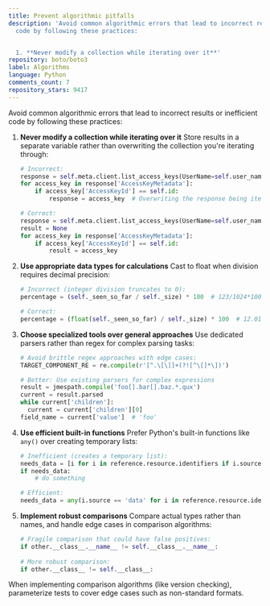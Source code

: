 ```yaml
---
title: Prevent algorithmic pitfalls
description: 'Avoid common algorithmic errors that lead to incorrect results or inefficient
  code by following these practices:


  1. **Never modify a collection while iterating over it**'
repository: boto/boto3
label: Algorithms
language: Python
comments_count: 7
repository_stars: 9417
---
```


Avoid common algorithmic errors that lead to incorrect results or inefficient code by following these practices:

1. **Never modify a collection while iterating over it**
   Store results in a separate variable rather than overwriting the collection you're iterating through:

   ```python
   # Incorrect:
   response = self.meta.client.list_access_keys(UserName=self.user_name)
   for access_key in response['AccessKeyMetadata']:
       if access_key['AccessKeyId'] == self.id:
           response = access_key  # Overwriting the response being iterated!
   
   # Correct:
   response = self.meta.client.list_access_keys(UserName=self.user_name)
   result = None
   for access_key in response['AccessKeyMetadata']:
       if access_key['AccessKeyId'] == self.id:
           result = access_key
   ```

2. **Use appropriate data types for calculations**
   Cast to float when division requires decimal precision:

   ```python
   # Incorrect (integer division truncates to 0):
   percentage = (self._seen_so_far / self._size) * 100  # 123/1024*100 = 0
   
   # Correct:
   percentage = (float(self._seen_so_far) / self._size) * 100  # 12.01171875
   ```

3. **Choose specialized tools over general approaches**
   Use dedicated parsers rather than regex for complex parsing tasks:

   ```python
   # Avoid brittle regex approaches with edge cases:
   TARGET_COMPONENT_RE = re.compile(r'[^.\[\]]+(?![^\[]*\])')
   
   # Better: Use existing parsers for complex expressions
   result = jmespath.compile('foo[].bar[].baz.*.qux')
   current = result.parsed
   while current['children']:
     current = current['children'][0]
   field_name = current['value']  # 'foo'
   ```

4. **Use efficient built-in functions**
   Prefer Python's built-in functions like `any()` over creating temporary lists:

   ```python
   # Inefficient (creates a temporary list):
   needs_data = [i for i in reference.resource.identifiers if i.source == 'data']
   if needs_data:
       # do something
   
   # Efficient:
   needs_data = any(i.source == 'data' for i in reference.resource.identifiers)
   ```

5. **Implement robust comparisons**
   Compare actual types rather than names, and handle edge cases in comparison algorithms:

   ```python
   # Fragile comparison that could have false positives:
   if other.__class__.__name__ != self.__class__.__name__:
       
   # More robust comparison:
   if other.__class__ != self.__class__:
   ```

When implementing comparison algorithms (like version checking), parameterize tests to cover edge cases such as non-standard formats.